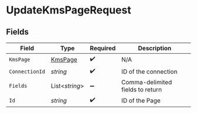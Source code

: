 # UpdateKmsPageRequest


## Fields

| Field                                         | Type                                          | Required                                      | Description                                   |
| --------------------------------------------- | --------------------------------------------- | --------------------------------------------- | --------------------------------------------- |
| `KmsPage`                                     | [KmsPage](../../Models/Components/KmsPage.md) | :heavy_check_mark:                            | N/A                                           |
| `ConnectionId`                                | *string*                                      | :heavy_check_mark:                            | ID of the connection                          |
| `Fields`                                      | List<*string*>                                | :heavy_minus_sign:                            | Comma-delimited fields to return              |
| `Id`                                          | *string*                                      | :heavy_check_mark:                            | ID of the Page                                |